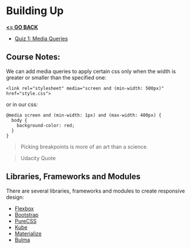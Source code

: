 # Building Up

[__<= GO BACK__](../README.md)

- [Quiz 1: Media Queries](breakpoints.html)

## Course Notes:

We can add media queries to apply certain css only when the width is greater or smaller than the specified one:

```
<link rel="stylesheet" media="screen and (min-width: 500px)" href="style.css">
```

or in our css:

```
@media screen and (min-width: 1px) and (max-width: 400px) {
  body {
    background-color: red;
  }
}
```

> Picking breakpoints is more of an art than a science.

> Udacity Quote

## Libraries, Frameworks and Modules

There are several libraries, frameworks and modules to create responsive design:

- [Flexbox](https://css-tricks.com/snippets/css/a-guide-to-flexbox/)
- [Bootstrap](https://getbootstrap.com/)
- [PureCSS](https://purecss.io/)
- [Kube](https://imperavi.com/kube/)
- [Materialize](http://materializecss.com/)
- [Bulma](https://bulma.io/)
